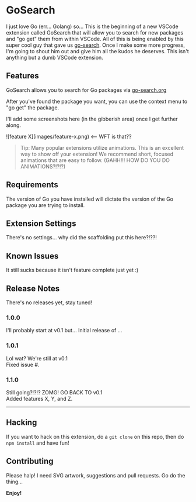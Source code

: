 # GoSearch

I just love Go (err... Golang) so... This is the beginning of a new VSCode extension called GoSearch that will allow you to search for new packages and "go get" them from within VSCode. All of this is being enabled by this super cool guy that gave us [go-search](https://www.go-search.org). Once I make some more progress, I'm going to shout him out and give him all the kudos he deserves. This isn't anything but a dumb VSCode extension.

## Features

GoSearch allows you to search for Go packages via [go-search.org](https://www.go-search.org)

After you've found the package you want, you can use the context menu to "go get" the package.

I'll add some screenshots here (in the gibberish area) once I get further along.

\!\[feature X\]\(images/feature-x.png\) <-- WFT is that??

> Tip: Many popular extensions utilize animations. This is an excellent way to show off your extension! We recommend short, focused animations that are easy to follow. (GAHH!!! HOW DO YOU DO ANIMATIONS?!?!?)

## Requirements

The version of Go you have installed will dictate the version of the Go package you are trying to install.

## Extension Settings

There's no settings... why did the scaffolding put this here?!??!

## Known Issues

It still sucks because it isn't feature complete just yet :)

## Release Notes

There's no releases yet, stay tuned!

### 1.0.0

I'll probably start at v0.1 but... Initial release of ...

### 1.0.1

Lol wat? We're still at v0.1<br/>
Fixed issue #.

### 1.1.0

Still going?!?!? ZOMG! GO BACK TO v0.1<br/>
Added features X, Y, and Z.

-----------------------------------------------------------------------------------------------------------

## Hacking

If you want to hack on this extension, do a `git clone` on this repo, then do `npm install` and have fun!

## Contributing

Please halp! I need SVG artwork, suggestions and pull requests. Go do the thing...

**Enjoy!**

